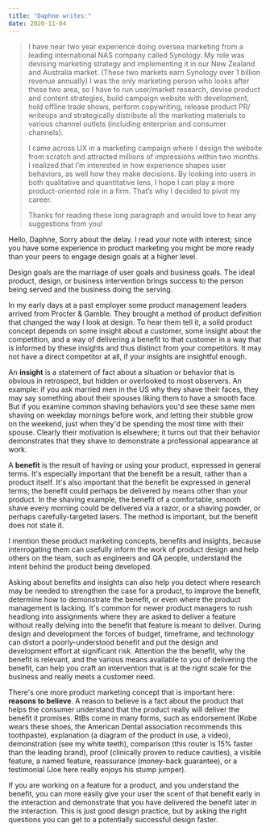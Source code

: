```yaml
---
title: "Daphne writes:"
date: 2020-11-04
---
```


> I have near two year experience doing oversea marketing from a leading international NAS company called Synology. My role was devising marketing strategy and implementing it in our New Zealand and Australia market. (These two markets earn Synology over 1 billion revenue annually) I was the only marketing person who looks after these two area, so I have to run user/market research, devise product and content strategies, build campaign website with development, hold offline trade shows, perform copywriting, release product PR/ writeups and strategically distribute all the marketing materials to various channel outlets (including enterprise and consumer channels).
> 
> I came across UX in a marketing campaign where I design the website from scratch and attracted millions of impressions within two months. I realized that I’m interested in how experience shapes user behaviors, as well how they make decisions. By looking into users in both qualitative and quantitative lens, I hope I can play a more product-oriented role in a firm. That’s why I decided to pivot my career.
> 
> Thanks for reading these long paragraph and would love to hear any suggestions from you!

Hello, Daphne, Sorry about the delay. I read your note with interest; since you have some experience in product marketing you might be more ready than your peers to engage design goals at a higher level.

Design goals are the marriage of user goals and business goals. The ideal product, design, or business intervention brings success to the person being served and the business doing the serving.

In my early days at a past employer some product management leaders arrived from Procter & Gamble. They brought a method of product definition that changed the way I look at design. To hear them tell it, a solid product concept depends on some insight about a customer, some insight about the competition, and a way of delivering a benefit to that customer in a way that is informed by these insights and thus distinct from your competitors. It may not have a direct competitor at all, if your insights are insightful enough.

An **insight** is a statement of fact about a situation or behavior that is obvious in retrospect, but hidden or overlooked to most observers. An example: if you ask married men in the US why they shave their faces, they may say something about their spouses liking them to have a smooth face. But if you examine common shaving behaviors you'd see these same men shaving on weekday mornings before work, and letting their stubble grow on the weekend, just when they'd be spending the most time with their spouse. Clearly their motivation is elsewhere; it turns out that their behavior demonstrates that they shave to demonstrate a professional appearance at work.

A **benefit** is the result of having or using your product, expressed in general terms. It's especially important that the benefit be a result, rather than a product itself. It's also important that the benefit be expressed in general terms; the benefit could perhaps be delivered by means other than your product. In the shaving example, the benefit of a comfortable, smooth shave every morning could be delivered via a razor, or a shaving powder, or perhaps carefully-targeted lasers. The method is important, but the benefit does not state it.

I mention these product marketing concepts, benefits and insights, because interrogating them can usefully inform the work of product design and help others on the team, such as engineers and QA people, understand the intent behind the product being developed.

Asking about benefits and insights can also help you detect where research may be needed to strengthen the case for a product, to improve the benefit, determine how to demonstrate the benefit, or even where the product management is lacking. It's common for newer product managers to rush headlong into assignments where they are asked to deliver a feature without really delving into the benefit that feature is meant to deliver. During design and development the forces of budget, timeframe, and technology can distort a poorly-understood benefit and put the design and development effort at significant risk. Attention the the benefit, why the benefit is relevant, and the various means available to you of delivering the benefit, can help you craft an intervention that is at the right scale for the business and really meets a customer need.

There's one more product marketing concept that is important here: **reasons to believe**. A reason to believe is a fact about the product that helps the consumer understand that the product really will deliver the benefit it promises. RtBs come in many forms, such as endorsement (Kobe wears these shoes, the American Dental association recommends this toothpaste), explanation (a diagram of the product in use, a video), demonstration (see my white teeth), comparison (this router is 15% faster than the leading brand), proof (clinically proven to reduce cavities), a visible feature, a named feature, reassurance (money-back guarantee), or a testimonial (Joe here really enjoys his stump jumper).

If you are working on a feature for a product, and you understand the benefit, you can more easily give your user the scent of that benefit early in the interaction and demonstrate that you have delivered the benefit later in the interaction. This is just good design practice, but by asking the right questions you can get to a potentially successful design faster.
